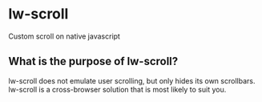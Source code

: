 # lw-scroll

Custom scroll on native javascript

## What is the purpose of lw-scroll?

lw-scroll does not emulate user scrolling, but only hides its own scrollbars.
lw-scroll is a cross-browser solution that is most likely to suit you.
